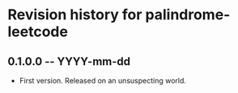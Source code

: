 # Revision history for palindrome-leetcode

## 0.1.0.0 -- YYYY-mm-dd

* First version. Released on an unsuspecting world.

